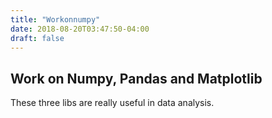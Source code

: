 ```yaml
---
title: "Workonnumpy"
date: 2018-08-20T03:47:50-04:00
draft: false
---
```


## Work on Numpy, Pandas and Matplotlib

These three libs are really useful in data analysis. 